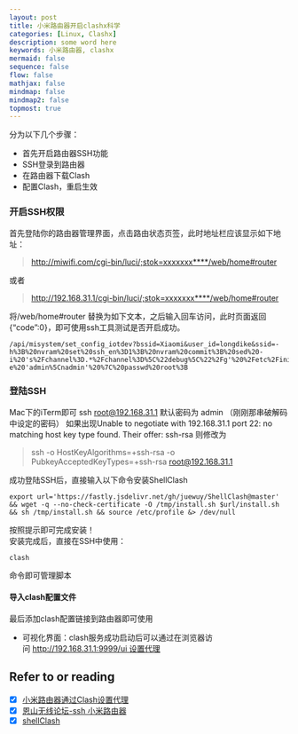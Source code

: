 ```yaml
---
layout: post
title: 小米路由器开启clashx科学
categories: [Linux, Clashx]
description: some word here
keywords: 小米路由器, clashx
mermaid: false
sequence: false
flow: false
mathjax: false
mindmap: false
mindmap2: false
topmost: true
---
```


分为以下几个步骤：

- 首先开启路由器SSH功能
- SSH登录到路由器
- 在路由器下载Clash
- 配置Clash，重启生效
### 开启SSH权限
首先登陆你的路由器管理界面，点击路由状态页签，此时地址栏应该显示如下地址：
> http://miwifi.com/cgi-bin/luci/;stok=xxxxxxx****/web/home#router

或者

> http://192.168.31.1/cgi-bin/luci/;stok=xxxxxxx****/web/home#router

将/web/home#router 替换为如下文本，之后输入回车访问，此时页面返回{“code”:0}，即可使用ssh工具测试是否开启成功。

```shell
/api/misystem/set_config_iotdev?bssid=Xiaomi&user_id=longdike&ssid=-h%3B%20nvram%20set%20ssh_en%3D1%3B%20nvram%20commit%3B%20sed%20-i%20's%2Fchannel%3D.*%2Fchannel%3D%5C%22debug%5C%22%2Fg'%20%2Fetc%2Finit.d%2Fdropbear%3B%20%2Fetc%2Finit.d%2Fdropbear%20start%3B%20echo%20-e%20'admin%5Cnadmin'%20%7C%20passwd%20root%3B
```

### 登陆SSH
Mac下的iTerm即可 ssh root@192.168.31.1 默认密码为 admin （刚刚那串破解码中设定的密码）
如果出现Unable to negotiate with 192.168.31.1 port 22: no matching host key type found. Their offer: ssh-rsa
则修改为
>ssh -o HostKeyAlgorithms=+ssh-rsa -o PubkeyAcceptedKeyTypes=+ssh-rsa root@192.168.31.1

成功登陆SSH后，直接输入以下命令安装ShellClash
```shell
export url='https://fastly.jsdelivr.net/gh/juewuy/ShellClash@master' && wget -q --no-check-certificate -O /tmp/install.sh $url/install.sh  && sh /tmp/install.sh && source /etc/profile &> /dev/null
```
按照提示即可完成安装！  
安装完成后，直接在SSH中使用：

```shell
clash
```

命令即可管理脚本

#### 导入clash配置文件


最后添加clash配置链接到路由器即可使用

- 可视化界面：clash服务成功启动后可以通过在浏览器访问 http://192.168.31.1:9999/ui 设置代理

## Refer to or reading

- [x] [小米路由器通过Clash设置代理](https://xtrojan.pro/author/xtrojan)
- [x] [恩山无线论坛-ssh 小米路由器](https://www.right.com.cn/forum/thread-8238692-1-1.html)
- [x] [shellClash](https://github.com/juewuy/ShellClash/blob/master/README_CN.md)